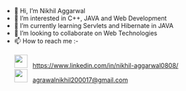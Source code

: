 - 👋 Hi, I’m Nikhil Aggarwal
- 👀 I’m interested in C++, JAVA and Web Development
- 🌱 I’m currently learning Servlets and Hibernate in JAVA
- 💞️ I’m looking to collaborate on Web Technologies
- 📫 How to reach me :-<br><br>
<image src="https://cdn-icons-png.flaticon.com/512/174/174857.png" height="30" width="30">&nbsp;&nbsp;&nbsp;https://www.linkedin.com/in/nikhil-aggarwal0808/ <br>
<image src="https://upload.wikimedia.org/wikipedia/commons/thumb/7/7e/Gmail_icon_%282020%29.svg/2560px-Gmail_icon_%282020%29.svg.png" height="30" width="30">&nbsp;&nbsp;&nbsp;agrawalnikhil200017@gmail.com

<!---
Nikhil-Aggarwal-0808/Nikhil-Aggarwal-0808 is a ✨ special ✨ repository because its `README.md` (this file) appears on your GitHub profile.
You can click the Preview link to take a look at your changes.
--->
